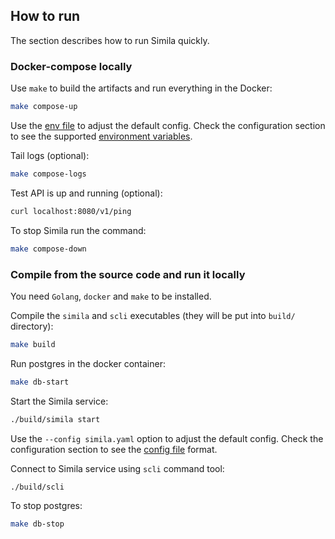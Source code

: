 ## How to run
The section describes how to run Simila quickly.

### Docker-compose locally

Use `make` to build the artifacts and run everything in the Docker:
```bash
make compose-up
```
Use the [env file](../docker-compose.env) to adjust the default config. Check the configuration section to see the supported [environment variables](configuration.md#environment-variables).


Tail logs (optional):
```bash
make compose-logs
```

Test API is up and running (optional):
```bash
curl localhost:8080/v1/ping
```

To stop Simila run the command:
```bash
make compose-down
```

### Compile from the source code and run it locally

You need `Golang`, `docker` and `make` to be installed.  

Compile the `simila` and `scli` executables (they will be put into `build/` directory):
```bash
make build
```

Run postgres in the docker container:
```bash
make db-start
```

Start the Simila service:  
```bash
./build/simila start
```
Use the `--config simila.yaml` option to adjust the default config. Check the configuration section to see the [config file](configuration.md#configuration-file) format.  

Connect to Simila service using `scli` command tool:
```bash
./build/scli 
```

To stop postgres:
```bash
make db-stop
```
